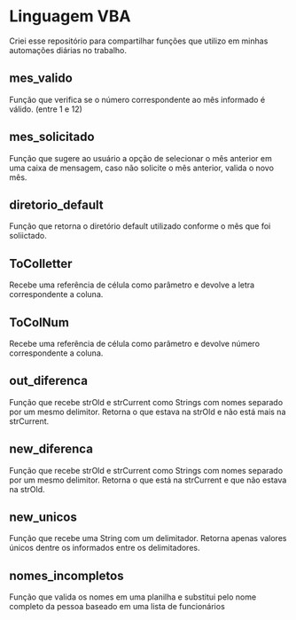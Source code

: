 # Linguagem VBA

Criei esse repositório para compartilhar funções que utilizo em minhas automações diárias no trabalho.

## mes_valido

Função que verifica se o número correspondente ao mês informado é válido. (entre 1 e 12)

## mes_solicitado 

Função que sugere ao usuário a opção de selecionar o mês anterior em uma caixa de mensagem, caso não solicite o mês anterior, valida o novo mês.   

## diretorio_default

Função que retorna o diretório default utilizado conforme o mês que foi soliictado.

## ToColletter

Recebe uma referência de célula como parâmetro e devolve a letra correspondente a coluna.

## ToColNum

Recebe uma referência de célula como parâmetro e devolve número correspondente a coluna.

## out_diferenca

Função que recebe strOld e strCurrent como Strings com nomes separado por um mesmo delimitor.
Retorna o que estava na strOld e não está mais na strCurrent. 

## new_diferenca

Função que recebe strOld e strCurrent como Strings com nomes separado por um mesmo delimitor.
Retorna o que está na strCurrent e que não estava na strOld.

## new_unicos

Função que recebe uma String com um delimitador.
Retorna apenas valores únicos dentre os informados entre os delimitadores.

## nomes_incompletos

Função que valida os nomes em uma planilha e substitui pelo nome completo da pessoa baseado em uma lista de funcionários  
